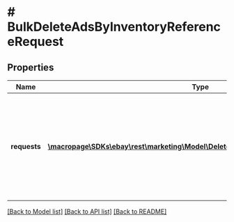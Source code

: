 # # BulkDeleteAdsByInventoryReferenceRequest

## Properties

Name | Type | Description | Notes
------------ | ------------- | ------------- | -------------
**requests** | [**\macropage\SDKs\ebay\rest\marketing\Model\DeleteAdsByInventoryReferenceRequest[]**](DeleteAdsByInventoryReferenceRequest.md) | A list of inventory referenceID and inventory reference type pairs that specify the set of ads to remove in bulk. | [optional]

[[Back to Model list]](../../README.md#models) [[Back to API list]](../../README.md#endpoints) [[Back to README]](../../README.md)
